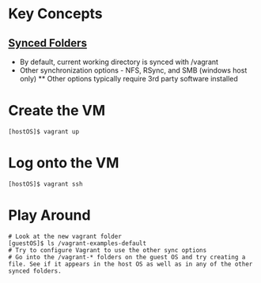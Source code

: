 # Key Concepts

## [Synced Folders](http://docs.vagrantup.com/v2/synced-folders/)
* By default, current working directory is synced with /vagrant
* Other synchronization options - NFS, RSync, and SMB (windows host only)
** Other options typically require 3rd party software installed

# Create the VM

    [hostOS]$ vagrant up
    
# Log onto the VM

    [hostOS]$ vagrant ssh
    
# Play Around

    # Look at the new vagrant folder
    [guestOS]$ ls /vagrant-examples-default
    # Try to configure Vagrant to use the other sync options
    # Go into the /vagrant-* folders on the guest OS and try creating a file. See if it appears in the host OS as well as in any of the other synced folders.
